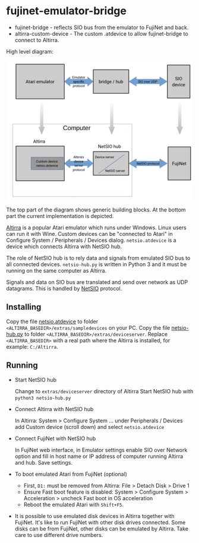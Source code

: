 # fujinet-emulator-bridge

* fujinet-bridge - reflects SIO bus from the emulator to FujiNet and back.
* altirra-custom-device - The custom .atdevice to allow fujinet-bridge to connect to Altirra.



High level diagram:

![Emulator bridge high level diagram](emulator-bridge.png)

The top part of the diagram shows generic building blocks. At the bottom part the current implementation is depicted.

[Altirra](https://virtualdub.org/altirra.html) is a popular Atari emulator which runs under Windows. Linux users can run it with Wine. Custom devices can be "connected to Atari" in Configure System / Peripherals / Devices dialog. `netsio.atdevice` is  a device which connects Altirra with NetSIO hub.

The role of NetSIO hub is to rely data and signals from emulated SIO bus to all connected devices. `netsio-hub.py` is written in Python 3 and it must be running on the same computer as Altirra.

Signals and data on SIO bus are translated and send over network as UDP datagrams. This is handled by  [NetSIO](netsio.md) protocol.

## Installing

Copy the file [netsio.atdevice](altirra-custom-device/netsio.atdevice) to folder `<ALTIRRA_BASEDIR>/extras/sampledevices` on your PC. Copy the file [netsio-hub.py](fujinet-bridge/netsio-hub.py) to folder `<ALTIRRA_BASEDIR>/extras/deviceserver`. Replace `<ALTIRRA_BASEDIR>` with a real path where the Altirra is installed, for example: `C:/Altirra`.

## Running

- Start NetSIO hub

  Change to `extras/deviceserver` directory of Altirra
  Start NetSIO hub with `python3 netsio-hub.py`

- Connect Altirra with NetSIO hub

  In Altirra: System > Configure System ... under Peripherals / Devices add Custom device (scroll down) and select `netsio.atdevice`

- Connect FujiNet with NetSIO hub

  In FujiNet web interface, in Emulator settings enable SIO over Network option and fill in host name or IP address of computer running Altirra and hub. Save settings.

- To boot emulated Atari from FujiNet (optional)

  * First, `D1:` must be removed from Altirra: File > Detach Disk > Drive 1
  * Ensure Fast boot feature is disabled: System > Configure System > Acceleration > uncheck Fast boot in OS acceleration
  * Reboot the emulated Atari with `Shift+F5`.

- It is possible to use emulated disk devices in Altirra together with FujiNet. It's like to run FujiNet with other disk drives connected. Some disks can be from FujiNet, other disks can be emulated by Altirra. Take care to use different drive numbers.

